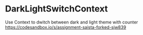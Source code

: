 # DarkLightSwitchContext
Use Context to dwitch between dark and light theme with counter
https://codesandbox.io/s/assignment-saista-forked-sjw839
